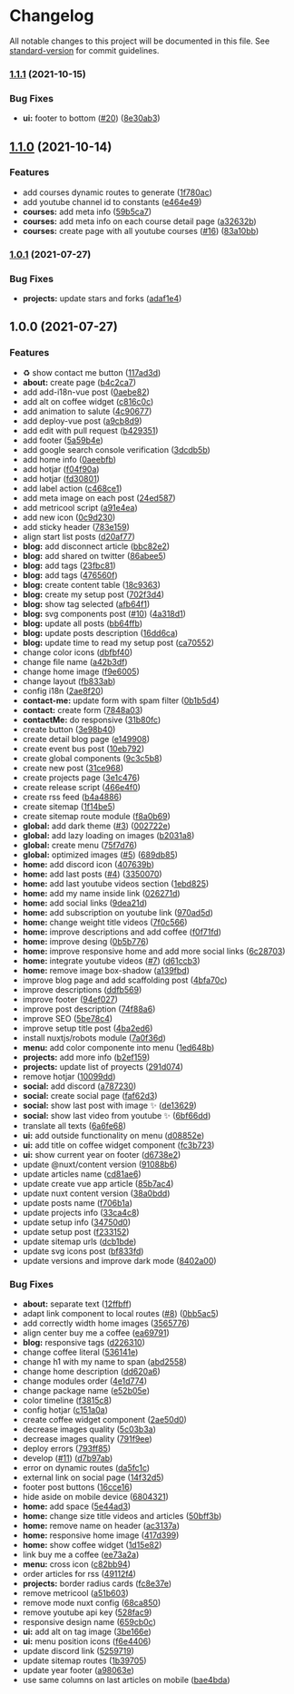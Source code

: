 # Changelog

All notable changes to this project will be documented in this file. See [standard-version](https://github.com/conventional-changelog/standard-version) for commit guidelines.

### [1.1.1](https://github.com/pablosirera/pablosirera.com/compare/v1.1.0...v1.1.1) (2021-10-15)


### Bug Fixes

* **ui:** footer to bottom ([#20](https://github.com/pablosirera/pablosirera.com/issues/20)) ([8e30ab3](https://github.com/pablosirera/pablosirera.com/commit/8e30ab339e9f0318bcf9b665484ecab04695bcca))

## [1.1.0](https://github.com/pablosirera/pablosirera.com/compare/v1.0.1...v1.1.0) (2021-10-14)


### Features

* add courses dynamic routes to generate ([1f780ac](https://github.com/pablosirera/pablosirera.com/commit/1f780ace0a23283d356c6c48196f7b2e4c4b400c))
* add youtube channel id to constants ([e464e49](https://github.com/pablosirera/pablosirera.com/commit/e464e496813ec1fb7f2f34362f71628e5833248d))
* **courses:** add meta info ([59b5ca7](https://github.com/pablosirera/pablosirera.com/commit/59b5ca7d1c7bc1840e737f8c487442597d3c8dce))
* **courses:** add meta info on each course detail page ([a32632b](https://github.com/pablosirera/pablosirera.com/commit/a32632b80627ef4467a8e98be43d38d3a32ef906))
* **courses:** create page with all youtube courses ([#16](https://github.com/pablosirera/pablosirera.com/issues/16)) ([83a10bb](https://github.com/pablosirera/pablosirera.com/commit/83a10bbb0de25d84a39d477bdcc0e24500a0e717))

### [1.0.1](https://github.com/pablosirera/pablosirera.com/compare/v1.0.0...v1.0.1) (2021-07-27)


### Bug Fixes

* **projects:** update stars and forks ([adaf1e4](https://github.com/pablosirera/pablosirera.com/commit/adaf1e4dde4356b67e58e6329cb73e16df3b6acc))

## 1.0.0 (2021-07-27)


### Features

* :recycle: show contact me button ([117ad3d](https://github.com/pablosirera/pablosirera.com/commit/117ad3d9bcc816c0c06e7401403fd56f38169163))
* **about:** create page ([b4c2ca7](https://github.com/pablosirera/pablosirera.com/commit/b4c2ca7aeb52ad67e1acb741726a298765d21120))
* add add-i18n-vue post ([0aebe82](https://github.com/pablosirera/pablosirera.com/commit/0aebe823b821d85b5febeb4f38e27f3e5b85a01e))
* add alt on coffee widget ([c816c0c](https://github.com/pablosirera/pablosirera.com/commit/c816c0cce6319594a0202c4e74f4beec80807f34))
* add animation to salute ([4c90677](https://github.com/pablosirera/pablosirera.com/commit/4c90677bbca4eb1754e640bf9eaa4f89cba92d66))
* add deploy-vue post ([a9cb8d9](https://github.com/pablosirera/pablosirera.com/commit/a9cb8d97830f6c7ef975508a53d04d19b02beeba))
* add edit with pull request ([b429351](https://github.com/pablosirera/pablosirera.com/commit/b42935158cda7396bc4dbf79175990b45b6fbc1e))
* add footer ([5a59b4e](https://github.com/pablosirera/pablosirera.com/commit/5a59b4ed8f946aa34995094007e49f6eb3ab9b65))
* add google search console verification ([3dcdb5b](https://github.com/pablosirera/pablosirera.com/commit/3dcdb5ba80219bec29f84203afb5d5e0225855af))
* add home info ([0aeebfb](https://github.com/pablosirera/pablosirera.com/commit/0aeebfbf0a7d7b817dec28968211e0b39899ddc7))
* add hotjar ([f04f90a](https://github.com/pablosirera/pablosirera.com/commit/f04f90a4423fe82015c8c5efe673ac3f8e2780ee))
* add hotjar ([fd30801](https://github.com/pablosirera/pablosirera.com/commit/fd30801f753023e23fe3d5625ea161a0ffb10042))
* add label action ([c468ce1](https://github.com/pablosirera/pablosirera.com/commit/c468ce10da0aae19a52e7d4de890b9cb458befb6))
* add meta image on each post ([24ed587](https://github.com/pablosirera/pablosirera.com/commit/24ed587344b76520a34dd181cc2b382e8e7dbd20))
* add metricool script ([a91e4ea](https://github.com/pablosirera/pablosirera.com/commit/a91e4eac6b4dc31ab8f372e0b21c795dbe0def82))
* add new icon ([0c9d230](https://github.com/pablosirera/pablosirera.com/commit/0c9d2305a79b1f5ea139bc9262ca20e1d7ecbdf5))
* add sticky header ([783e159](https://github.com/pablosirera/pablosirera.com/commit/783e159f19681906819a7ce12b7d85fecbe52328))
* align start list posts ([d20af77](https://github.com/pablosirera/pablosirera.com/commit/d20af7708946bee552143d81309560f914a2b9ae))
* **blog:** add disconnect article ([bbc82e2](https://github.com/pablosirera/pablosirera.com/commit/bbc82e21d80bedfead652b68d2712785126de223))
* **blog:** add shared on twitter ([86abee5](https://github.com/pablosirera/pablosirera.com/commit/86abee53c0ce53a29abd0abc225fe31661545340))
* **blog:** add tags ([23fbc81](https://github.com/pablosirera/pablosirera.com/commit/23fbc8122f58e6db21fb214ded4eefa42de20947))
* **blog:** add tags ([476560f](https://github.com/pablosirera/pablosirera.com/commit/476560f1c1872d7689c27ec456b5649551d6078a))
* **blog:** create content table ([18c9363](https://github.com/pablosirera/pablosirera.com/commit/18c9363099748c2b61a89abbf2c2a3640498d548))
* **blog:** create my setup post ([702f3d4](https://github.com/pablosirera/pablosirera.com/commit/702f3d49609431bbe827ce8816c6415755370b60))
* **blog:** show tag selected ([afb64f1](https://github.com/pablosirera/pablosirera.com/commit/afb64f1582e4a24617ad125d9b9e2ebc28db717c))
* **blog:** svg components post ([#10](https://github.com/pablosirera/pablosirera.com/issues/10)) ([4a318d1](https://github.com/pablosirera/pablosirera.com/commit/4a318d1dea9456cf876af8a73c201c8e5de758f1))
* **blog:** update all posts ([bb64ffb](https://github.com/pablosirera/pablosirera.com/commit/bb64ffb651ca2a71a5844a87235f1570c91241ee))
* **blog:** update posts description ([16dd6ca](https://github.com/pablosirera/pablosirera.com/commit/16dd6caec3bc83f9b5c1d016e1d7d40da5a1065e))
* **blog:** update time to read my setup post ([ca70552](https://github.com/pablosirera/pablosirera.com/commit/ca7055294b367f5329bb9e8ef5cb4875707319cf))
* change color icons ([dbfbf40](https://github.com/pablosirera/pablosirera.com/commit/dbfbf40e5f0648e60c88ff7e2722aede851d3ad4))
* change file name ([a42b3df](https://github.com/pablosirera/pablosirera.com/commit/a42b3dfe08a9d3addefcb5c157f2136c11153c17))
* change home image ([f9e6005](https://github.com/pablosirera/pablosirera.com/commit/f9e60051ac72b700f4851f53e95d4a186cb9e79c))
* change layout ([fb833ab](https://github.com/pablosirera/pablosirera.com/commit/fb833abd822d044e59dc8d921fda3de079f49297))
* config i18n ([2ae8f20](https://github.com/pablosirera/pablosirera.com/commit/2ae8f2014b625223fb9ee5740c1311d2636ccac7))
* **contact-me:** update form with spam filter ([0b1b5d4](https://github.com/pablosirera/pablosirera.com/commit/0b1b5d4b607f15deec6a38a2799746985491ebe9))
* **contact:** create form ([7848a03](https://github.com/pablosirera/pablosirera.com/commit/7848a03b9ecc582b77496962d76d59f6d6bc0928))
* **contactMe:** do responsive ([31b80fc](https://github.com/pablosirera/pablosirera.com/commit/31b80fc78cd13f891606c8aa674b41cf3e4c9c69))
* create button ([3e98b40](https://github.com/pablosirera/pablosirera.com/commit/3e98b40670aa1b69faf6c36f884f3004fde9ac06))
* create detail blog page ([e149908](https://github.com/pablosirera/pablosirera.com/commit/e149908522e4909762fb1ff514ed693e51409228))
* create event bus post ([10eb792](https://github.com/pablosirera/pablosirera.com/commit/10eb792019188e31bdf93175b40177719fe4eb8a))
* create global components ([9c3c5b8](https://github.com/pablosirera/pablosirera.com/commit/9c3c5b81da95183ee1c34cbbc6d7f9115c0a64c6))
* create new post ([31ce968](https://github.com/pablosirera/pablosirera.com/commit/31ce968e27072f579379a217a82fe12ad225e495))
* create projects page ([3e1c476](https://github.com/pablosirera/pablosirera.com/commit/3e1c47640a97f59da50cad4efb59b9b05065b28f))
* create release script ([466e4f0](https://github.com/pablosirera/pablosirera.com/commit/466e4f07be937c7cd803dd7ffcd7bdea15eec440))
* create rss feed ([b4a4886](https://github.com/pablosirera/pablosirera.com/commit/b4a488620c2be263095b4e15e970ea399ce79dd5))
* create sitemap ([1f14be5](https://github.com/pablosirera/pablosirera.com/commit/1f14be5b433f515b7a4cfb3c69210c8d9bddb020))
* create sitemap route module ([f8a0b69](https://github.com/pablosirera/pablosirera.com/commit/f8a0b69cb3f7deb49bb29069658c8aa6a66c4bb2))
* **global:** add dark theme ([#3](https://github.com/pablosirera/pablosirera.com/issues/3)) ([002722e](https://github.com/pablosirera/pablosirera.com/commit/002722e0f2054c6cce4ebf11223cda6104b76eb5))
* **global:** add lazy loading on images ([b2031a8](https://github.com/pablosirera/pablosirera.com/commit/b2031a82bd29d48b30dd87bc17542e82e1e3a60b))
* **global:** create menu ([75f7d76](https://github.com/pablosirera/pablosirera.com/commit/75f7d76fd0b8235a4df8aa75fc58dad5229f8809))
* **global:** optimized images ([#5](https://github.com/pablosirera/pablosirera.com/issues/5)) ([689db85](https://github.com/pablosirera/pablosirera.com/commit/689db8555c3ac5e54d63413e8a445c34b72aaa18))
* **home:** add discord icon ([407639b](https://github.com/pablosirera/pablosirera.com/commit/407639be2ad0de4af212746d7c05a89b60443fbf))
* **home:** add last posts ([#4](https://github.com/pablosirera/pablosirera.com/issues/4)) ([3350070](https://github.com/pablosirera/pablosirera.com/commit/3350070b3ea8375208651f620fe962baf02329a7))
* **home:** add last youtube videos section ([1ebd825](https://github.com/pablosirera/pablosirera.com/commit/1ebd82545769fbf1cec83189c199feb7e9095720))
* **home:** add my name inside link ([026271d](https://github.com/pablosirera/pablosirera.com/commit/026271df0c6886cb6a351ac03f296e95e2a111a6))
* **home:** add social links ([9dea21d](https://github.com/pablosirera/pablosirera.com/commit/9dea21d75ec74ec71070208f7868629c8328d1c0))
* **home:** add subscription on youtube link ([970ad5d](https://github.com/pablosirera/pablosirera.com/commit/970ad5d4fcda78c41d4605eb96e550853b6ee4ae))
* **home:** change weight title videos ([7f0c566](https://github.com/pablosirera/pablosirera.com/commit/7f0c566d53a82818a7228a7ca34321b53d7858f9))
* **home:** improve descriptions and add coffee ([f0f71fd](https://github.com/pablosirera/pablosirera.com/commit/f0f71fdd04840019182a883c80ce77735de3b429))
* **home:** improve desing ([0b5b776](https://github.com/pablosirera/pablosirera.com/commit/0b5b77654f0a64c15c8cbed4d62fed7aca334d30))
* **home:** improve responsive home and add more social links ([6c28703](https://github.com/pablosirera/pablosirera.com/commit/6c28703959a0e2a519279d232516f9508df32b20))
* **home:** integrate youtube videos ([#7](https://github.com/pablosirera/pablosirera.com/issues/7)) ([d61ccb3](https://github.com/pablosirera/pablosirera.com/commit/d61ccb376107c281f84211d542d9395aecb8186f))
* **home:** remove image box-shadow ([a139fbd](https://github.com/pablosirera/pablosirera.com/commit/a139fbd30d06e78195c0d353cb419ee2bedfdf04))
* improve blog page and add scaffolding post ([4bfa70c](https://github.com/pablosirera/pablosirera.com/commit/4bfa70c201426d570f65705ab839d7fc2c12f596))
* improve descriptions ([ddfb569](https://github.com/pablosirera/pablosirera.com/commit/ddfb56946757bb4df22c54e42d895e41829f60e1))
* improve footer ([94ef027](https://github.com/pablosirera/pablosirera.com/commit/94ef027b84a9fd9fb67e984613b2d3fe8ab94bd2))
* improve post description ([74f88a6](https://github.com/pablosirera/pablosirera.com/commit/74f88a6aca293d09db96aa22a8ea39ba16b106a0))
* improve SEO ([5be78c4](https://github.com/pablosirera/pablosirera.com/commit/5be78c4bab6dc508887a77b7f9227ad5c3c963fa))
* improve setup title post ([4ba2ed6](https://github.com/pablosirera/pablosirera.com/commit/4ba2ed6a80016ea2ae8c5afe02a6546b3a99ee73))
* install nuxtjs/robots module ([7a0f36d](https://github.com/pablosirera/pablosirera.com/commit/7a0f36db1a01ae638421f9e5c89e395075762eff))
* **menu:** add color componente into menu ([1ed648b](https://github.com/pablosirera/pablosirera.com/commit/1ed648b607c1d36c36a1694e848a9d6f2cbaa533))
* **projects:** add more info ([b2ef159](https://github.com/pablosirera/pablosirera.com/commit/b2ef159ae8d9da8956d20bad0aace1da31bfd168))
* **projects:** update list of proyects ([291d074](https://github.com/pablosirera/pablosirera.com/commit/291d07428d5dedfda70427c466c29c26b0fd7621))
* remove hotjar ([10099dd](https://github.com/pablosirera/pablosirera.com/commit/10099dd21f30b5af38245da79e37c005cae2982c))
* **social:** add discord ([a787230](https://github.com/pablosirera/pablosirera.com/commit/a7872308e970c2b21d2c766456b559e9e2cbb4af))
* **social:** create social page ([faf62d3](https://github.com/pablosirera/pablosirera.com/commit/faf62d3e46f2683e1c0e4dcd65e9f789db4a51ea))
* **social:** show last post with image :sparkles: ([de13629](https://github.com/pablosirera/pablosirera.com/commit/de13629d722e5ca6d7f50a9d47b4fc061d1d7c32))
* **social:** show last video from youtube :sparkles: ([6bf66dd](https://github.com/pablosirera/pablosirera.com/commit/6bf66dd34defc0a0c144172a83d84ec1d4a85d1c))
* translate all texts ([6a6fe68](https://github.com/pablosirera/pablosirera.com/commit/6a6fe68f1b0a5d5bac5618fa34d53dfd595a53b1))
* **ui:** add outside functionality on menu ([d08852e](https://github.com/pablosirera/pablosirera.com/commit/d08852e8fd754e8f0d2050d859e609f70e859485))
* **ui:** add title on coffee widget component ([fc3b723](https://github.com/pablosirera/pablosirera.com/commit/fc3b7239dd88cb6e71beccfe326d993e28d2ba40))
* **ui:** show current year on footer ([d6738e2](https://github.com/pablosirera/pablosirera.com/commit/d6738e282525cdffb6b248e7f0bb44e09a7650ad))
* update @nuxt/content version ([91088b6](https://github.com/pablosirera/pablosirera.com/commit/91088b6c50ee971fdef8be156a0987d6b363e598))
* update articles name ([cd81ae6](https://github.com/pablosirera/pablosirera.com/commit/cd81ae6eae263b153959dfc4b8ea4725a22d67fa))
* update create vue app article ([85b7ac4](https://github.com/pablosirera/pablosirera.com/commit/85b7ac4b3f8dbd98c7889bc783d52b083c135691))
* update nuxt content version ([38a0bdd](https://github.com/pablosirera/pablosirera.com/commit/38a0bdd678caa70de79140e026cdfb24cd127b9a))
* update posts name ([f706b1a](https://github.com/pablosirera/pablosirera.com/commit/f706b1a1e4d98a1be59afe311760172565a6d747))
* update projects info ([33ca4c8](https://github.com/pablosirera/pablosirera.com/commit/33ca4c865f48640d2a20a3cf23f073c94a45c6b8))
* update setup info ([34750d0](https://github.com/pablosirera/pablosirera.com/commit/34750d085ca591ca8ad76d47b7a1e3fdfd762718))
* update setup post ([f233152](https://github.com/pablosirera/pablosirera.com/commit/f233152d425d96f17ecb2099c6ee7e2b0e6c9935))
* update sitemap urls ([dcb1bde](https://github.com/pablosirera/pablosirera.com/commit/dcb1bdee269068c2dce5913142824f8361bf1b51))
* update svg icons post ([bf833fd](https://github.com/pablosirera/pablosirera.com/commit/bf833fd7dd53dccc9c42565053b955de374bedc1))
* update versions and improve dark mode ([8402a00](https://github.com/pablosirera/pablosirera.com/commit/8402a00fa04357db2529998d2e3a72a5a6209b55))


### Bug Fixes

* **about:** separate text ([12ffbff](https://github.com/pablosirera/pablosirera.com/commit/12ffbff8eaf679f68f3a20ac2bbdf74d03cf5f41))
* adapt link component to local routes ([#8](https://github.com/pablosirera/pablosirera.com/issues/8)) ([0bb5ac5](https://github.com/pablosirera/pablosirera.com/commit/0bb5ac5fcdf5f3c688839d97ddd072e59e9b116f))
* add correctly width home images ([3565776](https://github.com/pablosirera/pablosirera.com/commit/35657761d10ec4ba0cd460c35216600ffb19b62e))
* align center buy me a coffee ([ea69791](https://github.com/pablosirera/pablosirera.com/commit/ea697913b48004ef4b055d3515d899b13a2358ad))
* **blog:** responsive tags ([d226310](https://github.com/pablosirera/pablosirera.com/commit/d22631022cbe6f9f6b547de11e50f10d7afdb99d))
* change coffee literal ([536141e](https://github.com/pablosirera/pablosirera.com/commit/536141e42a544b0e39ed0be82aeaf587b1e3697c))
* change h1 with my name to span ([abd2558](https://github.com/pablosirera/pablosirera.com/commit/abd2558a22711871fb4ee466c0b82376fb45bc9e))
* change home description ([dd620a6](https://github.com/pablosirera/pablosirera.com/commit/dd620a6bc3a26035df5a83fae4de40a0205cec7d))
* change modules order ([4e1d774](https://github.com/pablosirera/pablosirera.com/commit/4e1d774666e8ee8259d22f3c6317c63a01685361))
* change package name ([e52b05e](https://github.com/pablosirera/pablosirera.com/commit/e52b05ee3006b9714430b740cacf09e4afce379c))
* color timeline ([f3815c8](https://github.com/pablosirera/pablosirera.com/commit/f3815c817558c31308c8cbf051473d1143580ca8))
* config hotjar ([c151a0a](https://github.com/pablosirera/pablosirera.com/commit/c151a0a4c3e4b90a03809c2c762bb9b89b009e0f))
* create coffee widget component ([2ae50d0](https://github.com/pablosirera/pablosirera.com/commit/2ae50d0779858bbcb628a8c504e31bc2ef4808e0))
* decrease images quality ([5c03b3a](https://github.com/pablosirera/pablosirera.com/commit/5c03b3a20a0b6eebed458c37a499c9fb700e94bf))
* decrease images quality ([791f9ee](https://github.com/pablosirera/pablosirera.com/commit/791f9eeea35f8a97b66e433becc096ec8bd676b2))
* deploy errors ([793ff85](https://github.com/pablosirera/pablosirera.com/commit/793ff85974f02827442dcf9f9abc2ccb553fb730))
* develop ([#11](https://github.com/pablosirera/pablosirera.com/issues/11)) ([d7b97ab](https://github.com/pablosirera/pablosirera.com/commit/d7b97abf6b1f3c39c67d33954b8de3cd8eed235e))
* error on dynamic routes ([da5fc1c](https://github.com/pablosirera/pablosirera.com/commit/da5fc1c16b6f2f93380f469318d6b3557bf92ffe))
* external link on social page ([14f32d5](https://github.com/pablosirera/pablosirera.com/commit/14f32d5176eeab46c189c577aeb7ba101b15db2a))
* footer post buttons ([16cce16](https://github.com/pablosirera/pablosirera.com/commit/16cce16ef78c1a21d647c8036d37d7e0b6f20e06))
* hide aside on mobile device ([6804321](https://github.com/pablosirera/pablosirera.com/commit/68043219ea2f80eb80a91c6336ae5d331e0bacd2))
* **home:** add space ([5e44ad3](https://github.com/pablosirera/pablosirera.com/commit/5e44ad3b5bd39e89c5a641ef305a0517ccea21bc))
* **home:** change size title videos and articles ([50bff3b](https://github.com/pablosirera/pablosirera.com/commit/50bff3bf4365e5d74b498a5034af5b40dd11df26))
* **home:** remove name on header ([ac3137a](https://github.com/pablosirera/pablosirera.com/commit/ac3137ac283776c35e4fbb14262c941d9f896fd2))
* **home:** responsive home image ([417d399](https://github.com/pablosirera/pablosirera.com/commit/417d39906dc6c27a73f4ca7debb9a84048421ed5))
* **home:** show coffee widget ([1d15e82](https://github.com/pablosirera/pablosirera.com/commit/1d15e82200a63280fd2818b91f338db59159de11))
* link buy me a coffee ([ee73a2a](https://github.com/pablosirera/pablosirera.com/commit/ee73a2aff382288918f0b8a9560e6eb59ae3cc02))
* **menu:** cross icon ([c82bb94](https://github.com/pablosirera/pablosirera.com/commit/c82bb94922dea6253f9417fbbbc019f42a82fa76))
* order articles for rss ([49112f4](https://github.com/pablosirera/pablosirera.com/commit/49112f46b13b00a54799ca3233d39aec5da46bc4))
* **projects:** border radius cards ([fc8e37e](https://github.com/pablosirera/pablosirera.com/commit/fc8e37ecbb942f9b8bbc825531e4ee0e4d8fa91d))
* remove metricool ([a51b603](https://github.com/pablosirera/pablosirera.com/commit/a51b603224e4b7838a10a557b9563ab9e10a4096))
* remove mode nuxt config ([68ca850](https://github.com/pablosirera/pablosirera.com/commit/68ca8508925fbb5e2bd5200175ef5f3ba103b7fd))
* remove youtube api key ([528fac9](https://github.com/pablosirera/pablosirera.com/commit/528fac96de1af17252f65c98e15c8b556e627f75))
* responsive design name ([659cb0c](https://github.com/pablosirera/pablosirera.com/commit/659cb0c6152edb2a34b3ad2b516df921f97ac09b))
* **ui:** add alt on tag image ([3be166e](https://github.com/pablosirera/pablosirera.com/commit/3be166efbfc6af23393ac5e9daeee80f26d42cfc))
* **ui:** menu position icons ([f6e4406](https://github.com/pablosirera/pablosirera.com/commit/f6e44064deb14368bf69de49d63d9a6578f08d81))
* update discord link ([5259719](https://github.com/pablosirera/pablosirera.com/commit/5259719b4bd8aa0ef372f5599fcaa7dcccb74a2b))
* update sitemap routes ([1b39705](https://github.com/pablosirera/pablosirera.com/commit/1b39705df40491b0ba43545b31016f728a95da01))
* update year footer ([a98063e](https://github.com/pablosirera/pablosirera.com/commit/a98063ee4952845ba0034250fda581251ee6f94d))
* use same columns on last articles on mobile ([bae4bda](https://github.com/pablosirera/pablosirera.com/commit/bae4bdad12bf8074acef34f080adb53e0d1d38ee))

